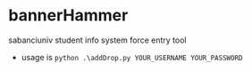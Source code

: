 # bannerHammer
sabanciuniv student info system force entry tool

- usage is ```python .\addDrop.py YOUR_USERNAME YOUR_PASSWORD ```
